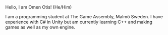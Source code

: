Hello, I am Omen Otis! (He/Him)

I am a programming student at The Game Assembly, Malmö Sweden.
I have experience with C# in Unity but am currently learning C++ and making games as well as my own engine.
